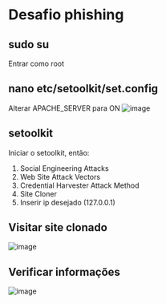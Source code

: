 # Desafio phishing

## sudo su
Entrar como root

## nano etc/setoolkit/set.config
Alterar APACHE_SERVER para ON
![image](https://github.com/user-attachments/assets/264623c5-e08e-48dd-b31f-1701c1cf25a6)

## setoolkit
Iniciar o setoolkit, então:
1) Social Engineering Attacks
2) Web Site Attack Vectors
3) Credential Harvester Attack Method
4) Site Cloner
5) Inserir ip desejado (127.0.0.1)

## Visitar site clonado
![image](https://github.com/user-attachments/assets/6a7305d1-d88f-41c3-9c73-98e47cfce15c)


## Verificar informações
![image](https://github.com/user-attachments/assets/1dba1e4a-7808-43ae-8104-f673f3f520e2)

